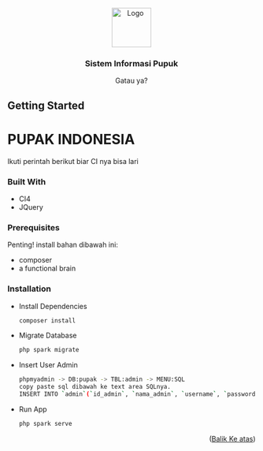 <br />
<div align="center">
  <a href="https://github.com/github_username/repo_name">
    <img src="./assets/icon.png" alt="Logo" width="80" height="80">
  </a>

<h3 align="center">Sistem Informasi Pupuk</h3>

  <p align="center">
    Gatau ya?
    <br />
  </p>
</div>

<!-- GETTING STARTED -->
## Getting Started

# PUPAK INDONESIA
Ikuti perintah berikut biar CI nya bisa lari

### Built With

* CI4
* JQuery

### Prerequisites

Penting! install bahan dibawah ini:
* composer
* a functional brain

### Installation

* Install Dependencies
   ```sh
   composer install
   ```
* Migrate Database
   ```sh
   php spark migrate
   ```
* Insert User Admin
   ```sh
   phpmyadmin -> DB:pupak -> TBL:admin -> MENU:SQL 
   copy paste sql dibawah ke text area SQLnya.
   INSERT INTO `admin`(`id_admin`, `nama_admin`, `username`, `password`) VALUES ('1','admin','admin','$2a$12$9itAdyuzRwG7eDW/UmLl6OV1qGEGGWG1Hj75ZW7oP7jzojjoPrjKS')
   ```
* Run App
   ```sh
   php spark serve
   ```

<p align="right">(<a href="#readme-top">Balik Ke atas</a>)</p>